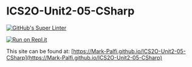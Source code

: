# ICS2O-Unit2-05-CSharp

[![GitHub's Super Linter](https://github.com/Mark-Palfi/ICS2O-Unit2-05-CSharp/workflows/GitHub's%20Super%20Linter/badge.svg)](https://github.com/Mark-Palfi/ICS2O-Unit2-05-CSharp/actions)



[![Run on Repl.it](https://repl.it/badge/github/Mark-Palfi/ICS2O-Unit2-05-CSharp)](https://repl.it/github/Mark-Palfi/ICS2O-Unit2-05-CSharp)

This site can be found at: [https://Mark-Palfi.github.io/ICS2O-Unit2-05-CSharp](https://Mark-Palfi.github.io/ICS2O-Unit2-05-CSharp)

